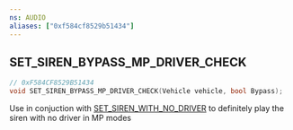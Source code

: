 ```yaml
---
ns: AUDIO
aliases: ["0xf584cf8529b51434"]
---
```

## SET_SIREN_BYPASS_MP_DRIVER_CHECK

```c
// 0xF584CF8529B51434
void SET_SIREN_BYPASS_MP_DRIVER_CHECK(Vehicle vehicle, bool Bypass);
```

Use in conjuction with [SET_SIREN_WITH_NO_DRIVER](#_0x1FEF0683B96EBCF2) to definitely play the siren with no driver in MP modes

